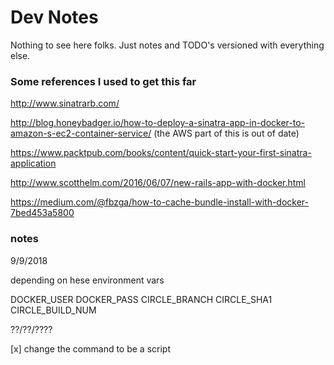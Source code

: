 # Dev Notes

Nothing to see here folks. Just notes and TODO's versioned with everything else.

### Some references I used to get this far

http://www.sinatrarb.com/

http://blog.honeybadger.io/how-to-deploy-a-sinatra-app-in-docker-to-amazon-s-ec2-container-service/
(the AWS part of this is out of date)

https://www.packtpub.com/books/content/quick-start-your-first-sinatra-application

http://www.scotthelm.com/2016/06/07/new-rails-app-with-docker.html

https://medium.com/@fbzga/how-to-cache-bundle-install-with-docker-7bed453a5800

### notes

9/9/2018

depending on hese environment vars

DOCKER_USER
DOCKER_PASS
CIRCLE_BRANCH
CIRCLE_SHA1
CIRCLE_BUILD_NUM

??/??/????

[x] change the command to be a script

